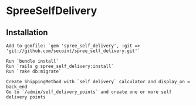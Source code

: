SpreeSelfDelivery
=================


Installation
-------

    Add to gemfile: `gem 'spree_self_delivery', :git => 'git://github.com/secoint/spree_self_delivery.git'`
   
    Run `bundle install`
    Run `rails g spree_self_delivery:install`
    Run `rake db:migrate`

    Create ShippingMethod with `self delivery` calculator and display_on = back_end
    Go to `/admin/self_delivery_points` and create one or more self delivery points